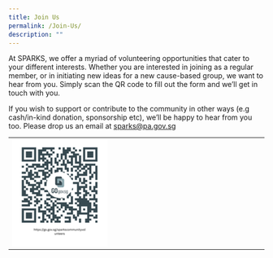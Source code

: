 ```yaml
---
title: Join Us
permalink: /Join-Us/
description: ""
---
```

At SPARKS, we offer a myriad of volunteering opportunities that cater to your different interests. Whether you are interested in joining as a regular member, or in initiating new ideas for a new cause-based group, we want to hear from you. 
Simply scan the QR code to fill out the form and we’ll get in touch with you.

If you wish to support or contribute to the community in other ways (e.g cash/in-kind donation, sponsorship etc), we’ll be happy to hear from you too. 
Please drop us an email at sparks@pa.gov.sg<br>


<table border="0" width="100%">
	<tr>
		<td width="40%">
			<img src="/images/Volunteer%20Programmes/Sparks%20Volunteer%20Recruitment%20Form%20(Don).png" style="width=200px;height=auto;"/>
		</td>
		<td>        
			&nbsp;
		</td>
	</tr>
	</table>
	<br>